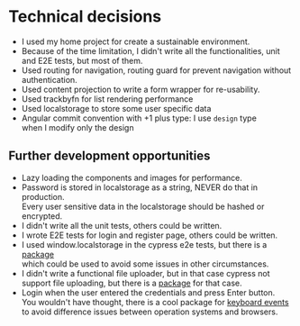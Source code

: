 # Technical decisions

- I used my home project for create a sustainable environment.
- Because of the time limitation, I didn't write all the functionalities, unit and E2E tests, but most of them.
- Used routing for navigation, routing guard for prevent navigation without authentication.
- Used content projection to write a form wrapper for re-usability.
- Used trackbyfn for list rendering performance
- Used localstorage to store some user specific data
- Angular commit convention with +1 plus type: I use `design` type\
  when I modify only the design

## Further development opportunities

- Lazy loading the components and images for performance.
- Password is stored in localstorage as a string, NEVER do that in production.\
  Every user sensitive data in the localstorage should be hashed or encrypted.
- I didn't write all the unit tests, others could be written.
- I wrote E2E tests for login and register page, others could be written.
- I used window.localstorage in the cypress e2e tests, but there is a [package](https://www.npmjs.com/package/cypress-localstorage-commands)\
  which could be used to avoid some issues in other circumstances.
- I didn't write a functional file uploader, but in that case cypress not \
  support file uploading, but there is a [package](https://www.npmjs.com/package/cypress-file-upload) for that case.
- Login when the user entered the credentials and press Enter button. \
  You wouldn't have thought, there is a cool package for [keyboard events](https://www.npmjs.com/package/mousetrap)\
  to avoid difference issues between operation systems and browsers.
